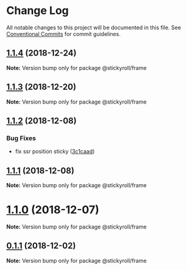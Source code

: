 # Change Log

All notable changes to this project will be documented in this file.
See [Conventional Commits](https://conventionalcommits.org) for commit guidelines.

## [1.1.4](https://github.com/stickyroll/react-stickyroll/compare/v1.1.3...v1.1.4) (2018-12-24)

**Note:** Version bump only for package @stickyroll/frame





## [1.1.3](https://github.com/stickyroll/react-stickyroll/compare/v1.1.2...v1.1.3) (2018-12-20)

**Note:** Version bump only for package @stickyroll/frame





## [1.1.2](https://github.com/stickyroll/react-stickyroll/compare/v1.1.1...v1.1.2) (2018-12-08)


### Bug Fixes

* fix ssr position sticky ([3c1caad](https://github.com/stickyroll/react-stickyroll/commit/3c1caad))





## [1.1.1](https://github.com/stickyroll/react-stickyroll/compare/v1.1.0...v1.1.1) (2018-12-08)

**Note:** Version bump only for package @stickyroll/frame





# [1.1.0](https://github.com/stickyroll/react-stickyroll/compare/v1.0.0...v1.1.0) (2018-12-07)

**Note:** Version bump only for package @stickyroll/frame

## [0.1.1](https://github.com/stickyroll/react-stickyroll/compare/v0.1.0...v0.1.1) (2018-12-02)

**Note:** Version bump only for package @stickyroll/frame
